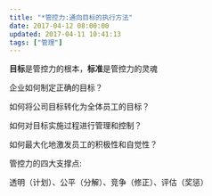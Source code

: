 ```yaml
---
title: "*管控力:通向目标的执行方法"
date: 2017-04-12 08:00:00
updated: 2017-04-11 10:41:13
tags: ["管理"]
---
```

  

**目标**是管控力的根本，**标准**是管控力的灵魂

  

企业如何制定正确的目标？  

如何将公司目标转化为全体员工的目标？

如何对目标实施过程进行管理和控制？

如何最大化地激发员工的积极性和自觉性？

  

管控力的四大支撑点:

透明（计划）、公平（分解）、竞争（修正）、评估（奖惩）

  

